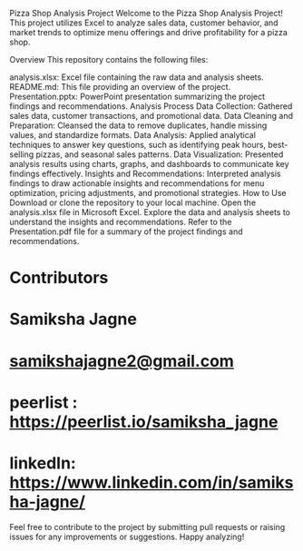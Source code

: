  Pizza Shop Analysis Project
 Welcome to the Pizza Shop Analysis Project! This project utilizes Excel to analyze sales data, customer behavior, and market trends to optimize menu offerings and drive profitability for a pizza shop.

 Overview
 This repository contains the following files:

 analysis.xlsx: Excel file containing the raw data and analysis sheets.
 README.md: This file providing an overview of the project.
 Presentation.pptx: PowerPoint presentation summarizing the project findings and recommendations.
 Analysis Process
 Data Collection: Gathered sales data, customer transactions, and promotional data.
 Data Cleaning and Preparation: Cleansed the data to remove duplicates, handle missing values, and standardize formats.
 Data Analysis: Applied analytical techniques to answer key questions, such as identifying peak hours, best-selling pizzas, and seasonal sales patterns.
 Data Visualization: Presented analysis results using charts, graphs, and dashboards to communicate key findings effectively.
 Insights and Recommendations: Interpreted analysis findings to draw actionable insights and recommendations for menu optimization, pricing adjustments, and promotional strategies.
 How to Use 
 Download or clone the repository to your local machine.
 Open the analysis.xlsx file in Microsoft Excel.
 Explore the data and analysis sheets to understand the insights and recommendations.
 Refer to the Presentation.pdf file for a summary of the project findings and recommendations.
 # Contributors
 # Samiksha Jagne
 # samikshajagne2@gmail.com
 # peerlist : https://peerlist.io/samiksha_jagne
 # linkedIn: https://www.linkedin.com/in/samiksha-jagne/
 Feel free to contribute to the project by submitting pull requests or raising issues for any improvements or suggestions. Happy analyzing!
